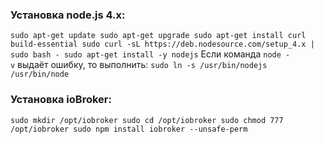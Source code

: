 ### Установка node.js 4.x:

`sudo apt-get update sudo apt-get upgrade sudo apt-get install curl build-essential sudo curl -sL https://deb.nodesource.com/setup_4.x | sudo bash - sudo apt-get install -y nodejs` Если команда `node -v` выдаёт ошибку, то выполнить: `sudo ln -s /usr/bin/nodejs /usr/bin/node`

### Установка ioBroker:

`sudo mkdir /opt/iobroker sudo cd /opt/iobroker sudo chmod 777 /opt/iobroker sudo npm install iobroker --unsafe-perm`